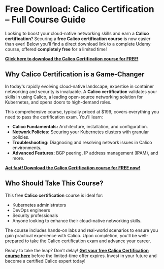 # Free Download: Calico Certification – Full Course Guide

Looking to boost your cloud-native networking skills and earn a **Calico certification**? Securing a **free Calico certification course** is now easier than ever! Below you’ll find a direct download link to a complete Udemy course, offered **completely free** for a limited time!

[**Click here to download the Calico Certification course for FREE!**](https://udemywork.com/calico-certification)

## Why Calico Certification is a Game-Changer

In today's rapidly evolving cloud-native landscape, expertise in container networking and security is invaluable. A **Calico certification** validates your skills in using Calico, a leading open-source networking solution for Kubernetes, and opens doors to high-demand roles.

This comprehensive course, typically priced at \$199, covers everything you need to pass the certification exam. You'll learn:

*   **Calico Fundamentals:** Architecture, installation, and configuration.
*   **Network Policies:** Securing your Kubernetes clusters with granular policies.
*   **Troubleshooting:** Diagnosing and resolving network issues in Calico environments.
*   **Advanced Features:** BGP peering, IP address management (IPAM), and more.

[**Act fast! Download the Calico Certification course for FREE now!**](https://udemywork.com/calico-certification)

## Who Should Take This Course?

This free **Calico certification** course is ideal for:

*   Kubernetes administrators
*   DevOps engineers
*   Security professionals
*   Anyone looking to enhance their cloud-native networking skills.

The course includes hands-on labs and real-world scenarios to ensure you gain practical experience with Calico. Upon completion, you'll be well-prepared to take the Calico certification exam and advance your career.

Ready to take the leap? Don't delay! **[Get your free Calico Certification course here](https://udemywork.com/calico-certification)** before the limited-time offer expires. Invest in your future and become a certified Calico expert today!
